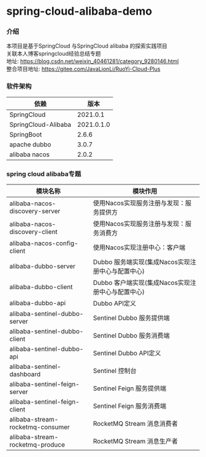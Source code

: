 # spring-cloud-alibaba-demo

### 介绍
本项目是基于SpringCloud 与SpringCloud alibaba 的探索实践项目  
关联本人博客springcloud经验总结专题  
地址: https://blog.csdn.net/weixin_40461281/category_9280146.html  
整合项目地址: https://gitee.com/JavaLionLi/RuoYi-Cloud-Plus

### 软件架构
| 依赖                  | 版本         |
|---------------------|------------|
| SpringCloud         | 2021.0.1   |
| SpringCloud-Alibaba | 2021.0.1.0 |
| SpringBoot          | 2.6.6      |
| apache dubbo        | 3.0.7      |
| alibaba nacos       | 2.0.2      |

### spring cloud alibaba专题  
| 模块名称 | 模块作用 |
|---- | ---- |
| alibaba-nacos-discovery-server | 使用Nacos实现服务注册与发现：服务提供方 |
| alibaba-nacos-discovery-client | 使用Nacos实现服务注册与发现：服务消费方 |
| alibaba-nacos-config-client | 使用Nacos实现注册中心：客户端 |
| alibaba-dubbo-server | Dubbo 服务端实现(集成Nacos实现注册中心与配置中心) |
| alibaba-dubbo-client | Dubbo 客户端实现(集成Nacos实现注册中心与配置中心) |
| alibaba-dubbo-api | Dubbo API定义 |
| alibaba-sentinel-dubbo-server | Sentinel Dubbo 服务提供端 |
| alibaba-sentinel-dubbo-client | Sentinel Dubbo 服务消费端 |
| alibaba-sentinel-dubbo-api | Sentinel Dubbo API定义 |
| alibaba-sentinel-dashboard | Sentinel 控制台 |
| alibaba-sentinel-feign-server | Sentinel Feign 服务提供端 |
| alibaba-sentinel-feign-client | Sentinel Feign 服务消费端 |
| alibaba-stream-rocketmq-consumer | RocketMQ Stream 消息消费者 |
| alibaba-stream-rocketmq-produce | RocketMQ Stream 消息生产者 |
